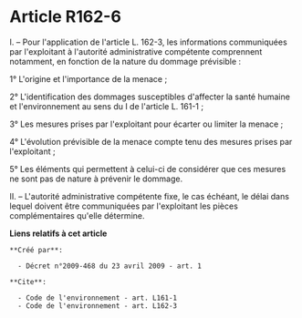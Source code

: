 # Article R162-6

I. – Pour l'application de l'article L. 162-3, les informations communiquées par l'exploitant à l'autorité administrative
compétente comprennent notamment, en fonction de la nature du dommage prévisible :

1° L'origine et l'importance de la menace ;

2° L'identification des dommages susceptibles d'affecter la santé humaine et l'environnement au sens du I de l'article L.
161-1 ;

3° Les mesures prises par l'exploitant pour écarter ou limiter la menace ;

4° L'évolution prévisible de la menace compte tenu des mesures prises par l'exploitant ;

5° Les éléments qui permettent à celui-ci de considérer que ces mesures ne sont pas de nature à prévenir le dommage.

II. – L'autorité administrative compétente fixe, le cas échéant, le délai dans lequel doivent être communiquées par
l'exploitant les pièces complémentaires qu'elle détermine.

**Liens relatifs à cet article**

	**Créé par**:

	  - Décret n°2009-468 du 23 avril 2009 - art. 1

	**Cite**:

	  - Code de l'environnement - art. L161-1
	  - Code de l'environnement - art. L162-3
